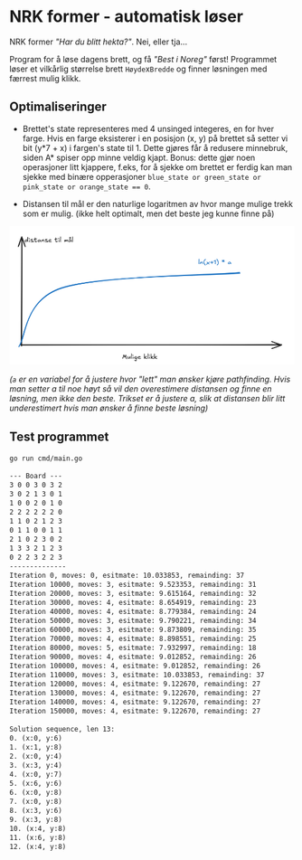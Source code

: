 # NRK former - automatisk løser

NRK former _"Har du blitt hekta?"_. Nei, eller tja...

Program for å løse dagens brett, og få _"Best i Noreg"_ først! Programmet løser et vilkårlig størrelse brett `Høyde`x`Bredde` og finner løsningen med færrest mulig klikk.

## Optimaliseringer

* Brettet's state representeres med 4 unsinged integeres, en for hver farge. Hvis en farge eksisterer i en posisjon (x, y) på brettet så setter vi bit (y\*7 + x) i fargen's state til 1. Dette gjøres får å redusere minnebruk, siden A* spiser opp minne veldig kjapt. Bonus: dette gjør noen operasjoner litt kjappere, f.eks, for å sjekke om brettet er ferdig kan man sjekke med binære opperasjoner `blue_state or green_state or pink_state or orange_state == 0`.

* Distansen til mål er den naturlige logaritmen av hvor mange mulige trekk som er mulig. (ikke helt optimalt, men det beste jeg kunne finne på)

![graph_1](./assets/graph_1.png)

_(`a` er en variabel for å justere hvor "lett" man ønsker kjøre pathfinding. Hvis man setter a til noe høyt så vil den overestimere distansen og finne en løsning, men ikke den beste. Trikset er å justere a, slik at distansen blir litt underestimert hvis man ønsker å finne beste løsning)_

## Test programmet

```bash
go run cmd/main.go
```

```text
--- Board ---
3 0 0 3 0 3 2 
3 0 2 1 3 0 1 
1 0 0 2 0 1 0 
2 2 2 2 2 2 0 
1 1 0 2 1 2 3 
0 1 1 0 0 1 1 
2 1 0 2 3 0 2 
1 3 3 2 1 2 3 
0 2 2 3 2 2 3 
--------------
Iteration 0, moves: 0, esitmate: 10.033853, remainding: 37
Iteration 10000, moves: 3, esitmate: 9.523353, remainding: 31
Iteration 20000, moves: 3, esitmate: 9.615164, remainding: 32
Iteration 30000, moves: 4, esitmate: 8.654919, remainding: 23
Iteration 40000, moves: 4, esitmate: 8.779384, remainding: 24
Iteration 50000, moves: 3, esitmate: 9.790221, remainding: 34
Iteration 60000, moves: 3, esitmate: 9.873809, remainding: 35
Iteration 70000, moves: 4, esitmate: 8.898551, remainding: 25
Iteration 80000, moves: 5, esitmate: 7.932997, remainding: 18
Iteration 90000, moves: 4, esitmate: 9.012852, remainding: 26
Iteration 100000, moves: 4, esitmate: 9.012852, remainding: 26
Iteration 110000, moves: 3, esitmate: 10.033853, remainding: 37
Iteration 120000, moves: 4, esitmate: 9.122670, remainding: 27
Iteration 130000, moves: 4, esitmate: 9.122670, remainding: 27
Iteration 140000, moves: 4, esitmate: 9.122670, remainding: 27
Iteration 150000, moves: 4, esitmate: 9.122670, remainding: 27

Solution sequence, len 13:
0. (x:0, y:6)
1. (x:1, y:8)
2. (x:0, y:4)
3. (x:3, y:4)
4. (x:0, y:7)
5. (x:6, y:6)
6. (x:0, y:8)
7. (x:0, y:8)
8. (x:3, y:6)
9. (x:3, y:8)
10. (x:4, y:8)
11. (x:6, y:8)
12. (x:4, y:8)
```
